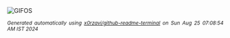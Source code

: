 <div align="justify">
<picture>
    <source media="(prefers-color-scheme: dark)" srcset="https://i.ibb.co/J7tTvJv/output-gif.gif">
    <source media="(prefers-color-scheme: light)" srcset="https://i.ibb.co/J7tTvJv/output-gif.gif">
    <img alt="GIFOS" src="https://i.ibb.co/J7tTvJv/output-gif.gif">
</picture>

<sub><i>Generated automatically using [x0rzavi/github-readme-terminal](https://github.com/x0rzavi/github-readme-terminal) on Sun Aug 25 07:08:54 AM IST 2024</i></sub>

<!-- <details>
<summary>More details</summary>

</details> -->
</div>

<!-- Image deletion URL: https://ibb.co/Z8XrBDB/41c6765b413e24c6d3e69bc95df737e9 -->